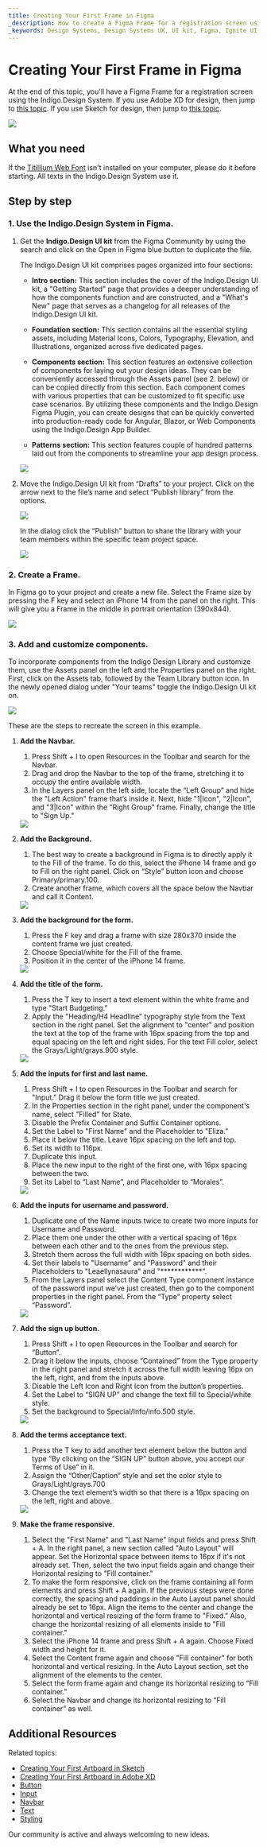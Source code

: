 ```yaml
---
title: Creating Your First Frame in Figma
_description: How to create a Figma Frame for a registration screen using Indigo Design Libraries.
_keywords: Design Systems, Design Systems UX, UI kit, Figma, Ignite UI for Angular, Figma to Angular, Angular, Angular Design System, Export code from Figma, Design Kits for Angular, Figma HTML, Figma to HTML, Figma UI kits
---
```


# Creating Your First Frame in Figma

At the end of this topic, you'll have a Figma Frame for a registration screen using the Indigo.Design System. If you use Adobe XD for design, then jump to [this topic](creating-artboard-adobexd.md). If you use Sketch for design, then jump to [this topic](creating-artboard-sketch.md).


<img class="responsive-img" src="images/figma-frame/getting-started-figma1.png" srcset="images/figma-frame/getting-started-figma1@2x.png 2x" />

## What you need

If the [Titillium Web Font](https://fonts.google.com/specimen/Titillium+Web) isn't installed on your computer, please do it before starting. All texts in the Indigo.Design System use it.

## Step by step

### 1. Use the **Indigo.Design System** in Figma.

1.  Get the **Indigo.Design UI kit** from the Figma Community by using the search and click on the Open in Figma blue button to duplicate the file.

    The Indigo.Design UI kit comprises pages organized into four sections:

    - **Intro section:** This section includes the cover of the Indigo.Design UI kit, a "Getting Started" page that provides a deeper understanding of how the components function and are constructed, and a "What's New" page that serves as a changelog for all releases of the Indigo.Design UI kit.

    - **Foundation section:** This section contains all the essential styling assets, including Material Icons, Colors, Typography, Elevation, and Illustrations, organized across five dedicated pages.

    - **Components section:** This section features an extensive collection of components for laying out your design ideas. They can be conveniently accessed through the Assets panel (see 2. below) or can be copied directly from this section. Each component comes with various properties that can be customized to fit specific use case scenarios. By utilizing these components and the Indigo.Design Figma Plugin, you can create designs that can be quickly converted into production-ready code for Angular, Blazor, or Web Components using the Indigo.Design App Builder.

    - **Patterns section:** This section features couple of hundred patterns laid out from the components to streamline your app design process.

     <div class="divider--half"></div>
    <img class="responsive-img" src="images/figma-frame/getting-started-figma2.png" srcset="images/figma-frame/getting-started-figma2@2x.png 2x" />
    <div class="divider--half"></div>
    <div class="divider--half"></div>
    <div class="divider--half"></div>
    <div class="divider--half"></div>
    <div class="divider--half"></div>

2.  Move the Indigo.Design UI kit from “Drafts” to your project. Click on the arrow next to the file’s name and select “Publish library” from the options. 

    <div class="divider--half"></div>
    <img class="responsive-img" src="images/figma-frame/getting-started-figma3.png" srcset="images/figma-frame/getting-started-figma3@2x.png 2x" />
    <div class="divider--half"></div>
    <div class="divider--half"></div>
    <div class="divider--half"></div>
    <div class="divider--half"></div>
    <div class="divider--half"></div>

    In the dialog click the “Publish” button to share the library with your team members within the specific team project space.

    <div class="divider--half"></div>
    <img class="responsive-img" src="images/figma-frame/getting-started-figma4.png" srcset="images/figma-frame/getting-started-figma4@2x.png 2x" />
    <div class="divider--half"></div>
    <div class="divider--half"></div>
    <div class="divider--half"></div>
    <div class="divider--half"></div>
    <div class="divider--half"></div>

### 2. Create a Frame.

In Figma go to your project and create a new file. Select the Frame size by pressing the F key and select an iPhone 14 from the panel on the right. This will give you a Frame in the middle in portrait orientation (390x844).

<div class="divider--half"></div>
<img class="responsive-img" src="images/figma-frame/getting-started-figma5.png" srcset="images/figma-frame/getting-started-figma5@2x.png 2x" />
<div class="divider--half"></div>
<div class="divider--half"></div>
<div class="divider--half"></div>
<div class="divider--half"></div>
<div class="divider--half"></div>

### 3. Add and customize components.

To incorporate components from the Indigo Design Library and customize them, use the Assets panel on the left and the Properties panel on the right. First, click on the Assets tab, followed by the Team Library button icon. In the newly opened dialog under "Your teams" toggle the Indigo.Design UI kit on.

<div class="divider--half"></div>
<img class="responsive-img" src="images/figma-frame/getting-started-figma6.png" srcset="images/figma-frame/getting-started-figma6@2x.png 2x" />
<div class="divider--half"></div>
<div class="divider--half"></div>
<div class="divider--half"></div>
<div class="divider--half"></div>
<div class="divider--half"></div>

These are the steps to recreate the screen in this example.

1.  **Add the Navbar.**

    1. Press Shift + I to open Resources in the Toolbar and search for the Navbar.
    2. Drag and drop the Navbar to the top of the frame, stretching it to occupy the entire available width.
    3. In the Layers panel on the left side, locate the “Left Group” and hide the "Left Action" frame that’s inside it. Next, hide "1|Icon", "2|Icon", and "3|Icon" within the "Right Group" frame. Finally, change the title to "Sign Up."

    <div class="divider--half"></div>
    <img class="responsive-img" src="images/figma-frame/getting-started-figma7.png" srcset="images/figma-frame/getting-started-figma7@2x.png 2x" />
    <div class="divider--half"></div>
    <div class="divider--half"></div>
    <div class="divider--half"></div>
    <div class="divider--half"></div>
    <div class="divider--half"></div>

2.  **Add the Background.**

    1. The best way to create a background in Figma is to directly apply it to the Fill of the frame. To do this, select the iPhone 14 frame and go to Fill on the right panel. Click on “Style” button icon and choose Primary/primary.100.
    2. Create another frame, which covers all the space below the Navbar and call it Content.

    <div class="divider--half"></div>
    <img class="responsive-img" src="images/figma-frame/getting-started-figma8.png" srcset="images/figma-frame/getting-started-figma8@2x.png 2x" />
    <div class="divider--half"></div>
    <div class="divider--half"></div>
    <div class="divider--half"></div>
    <div class="divider--half"></div>
    <div class="divider--half"></div>

3.  **Add the background for the form.**

    1. Press the F key and drag a frame with size 280x370 inside the content frame we just created.
    2. Choose Special/white for the Fill of the frame.
    3. Position it in the center of the iPhone 14 frame.

    <div class="divider--half"></div>
    <img class="responsive-img" src="images/figma-frame/getting-started-figma9.png" srcset="images/figma-frame/getting-started-figma9@2x.png 2x" />
    <div class="divider--half"></div>
    <div class="divider--half"></div>
    <div class="divider--half"></div>
    <div class="divider--half"></div>
    <div class="divider--half"></div>

4.  **Add the title of the form.**

    1. Press the T key to insert a text element within the white frame and type "Start Budgeting."
    2. Apply the "Heading/H4 Headline" typography style from the Text section in the right panel. Set the alignment to "center" and position the text at the top of the frame with 16px spacing from the top and equal spacing on the left and right sides. For the text Fill color, select the Grays/Light/grays.900 style.

    <div class="divider--half"></div>
    <img class="responsive-img" src="images/figma-frame/getting-started-figma10.png" srcset="images/figma-frame/getting-started-figma10@2x.png 2x" />
    <div class="divider--half"></div>
    <div class="divider--half"></div>
    <div class="divider--half"></div>
    <div class="divider--half"></div>
    <div class="divider--half"></div>

5.  **Add the inputs for first and last name.**

    1. Press Shift + I to open Resources in the Toolbar and search for "Input." Drag it below the form title we just created.
    2. In the Properties section in the right panel, under the component's name, select "Filled" for State.
    3. Disable the Prefix Container and Suffix Container options.
    4. Set the Label to "First Name" and the Placeholder to "Eliza."
    5. Place it below the title. Leave 16px spacing on the left and top. 
    6. Set its width to 116px.
    7. Duplicate this input.
    8. Place the new input to the right of the first one, with 16px spacing between the two.
    9. Set its Label to “Last Name”, and Placeholder to “Morales”.

    <div class="divider--half"></div>
    <img class="responsive-img" src="images/figma-frame/getting-started-figma11.png" srcset="images/figma-frame/getting-started-figma11@2x.png 2x" />
    <div class="divider--half"></div>
    <div class="divider--half"></div>
    <div class="divider--half"></div>
    <div class="divider--half"></div>
    <div class="divider--half"></div>

6.  **Add the inputs for username and password.**

    1. Duplicate one of the Name inputs twice to create two more inputs for Username and Password.
    2. Place them one under the other with a vertical spacing of 16px between each other and to the ones from the previous step.
    3. Stretch them across the full width with 16px spacing on both sides.
    4. Set their labels to "Username" and "Password" and their Placeholders to "Leaellynasaura" and "************".
    5. From the Layers panel select the Content Type component instance of the password input we’ve just created, then go to the component properties in the right panel. From the “Type” property select “Password”.

    <div class="divider--half"></div>
    <img class="responsive-img" src="images/figma-frame/getting-started-figma12.png" srcset="images/figma-frame/getting-started-figma12@2x.png 2x" />
    <div class="divider--half"></div>
    <div class="divider--half"></div>
    <div class="divider--half"></div>
    <div class="divider--half"></div>
    <div class="divider--half"></div>

7.  **Add the sign up button.**

    1. Press Shift + I to open Resources in the Toolbar and search for “Button”.
    2. Drag it below the inputs, choose “Contained” from the Type property in the right panel and stretch it across the full width leaving 16px on the left, right, and from the inputs above.
    3. Disable the Left Icon and Right Icon from the button’s properties.
    4. Set the Label to “SIGN UP” and change the text fill to Special/white style.
    5. Set the background to Special/Info/info.500 style.

    <div class="divider--half"></div>
    <img class="responsive-img" src="images/figma-frame/getting-started-figma13.png" srcset="images/figma-frame/getting-started-figma13@2x.png 2x" />
    <div class="divider--half"></div>
    <div class="divider--half"></div>
    <div class="divider--half"></div>
    <div class="divider--half"></div>
    <div class="divider--half"></div>

8.  **Add the terms acceptance text.**

    1. Press the T key to add another text element below the button and type “By clicking on the “SIGN UP” button above, you accept our Terms of Use” in it.
    2. Assign the “Other/Caption” style and set the color style to Grays/Light/grays.700
    3. Change the text element’s width so that there is a 16px spacing on the left, right and above.

    <div class="divider--half"></div>
    <img class="responsive-img" src="images/figma-frame/getting-started-figma14.png" srcset="images/figma-frame/getting-started-figma14@2x.png 2x" />
    <div class="divider--half"></div>
    <div class="divider--half"></div>
    <div class="divider--half"></div>
    <div class="divider--half"></div>
    <div class="divider--half"></div>

9.  **Make the frame responsive.**

    1. Select the "First Name" and "Last Name" input fields and press Shift + A. In the right panel, a new section called "Auto Layout" will appear. Set the Horizontal space between items to 16px if it's not already set. Then, select the two input fields again and change their Horizontal resizing to "Fill container."
    2. To make the form responsive, click on the frame containing all form elements and press Shift + A again. If the previous steps were done correctly, the spacing and paddings in the Auto Layout panel should already be set to 16px. Align the items to the center and change the horizontal and vertical resizing of the form frame to "Fixed." Also, change the horizontal resizing of all elements inside to "Fill container."
    3. Select the iPhone 14 frame and press Shift + A again. Choose Fixed width and height for it.
    4. Select the Content frame again and choose "Fill container" for both horizontal and vertical resizing. In the Auto Layout section, set the alignment of the elements to the center.
    5. Select the form frame again and change its horizontal resizing to "Fill container."
    6. Select the Navbar and change its horizontal resizing to “Fill container” as well.

## Additional Resources

Related topics:

- [Creating Your First Artboard in Sketch](creating-artboard-sketch.md)
- [Creating Your First Artboard in Adobe XD](creating-artboard-adobexd.md)
- [Button](components/button.md)
- [Input](components/input.md)
- [Navbar](components/navbar.md)
- [Text](components/text.md)
- [Styling](style/styling-overview.md)
  <div class="divider--half"></div>

Our community is active and always welcoming to new ideas.



[1]: https://fonts.google.com/specimen/Titillium+Web